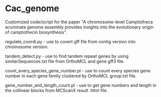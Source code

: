 # Cac_genome
Customized code/script for the paper "A chromosome-level Camptotheca acuminata genome assembly provides insights into the evolutionary origin of camptothecin biosynthesis".

regulate_coordi.py - use to covert gff file from contig version into chromosome version.

tandem_detect.py - use to find tandem repeat genes by using similarSequences.txt file from OrthoMCL and gene gff3 file.

count_every_species_gene_number.pl - use to count every species gene number in each gene famliy clustered by OrthoMCL group.txt file.

gene_number_and_length_count.pl - use to get gene numbers and length in the collinear blocks from MCScanX result .html file.
